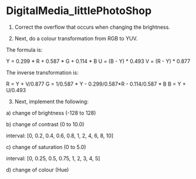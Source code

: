 # DigitalMedia_littlePhotoShop
1) Correct the overflow that occurs when changing the brightness.

2) Next, do a colour transformation from RGB to YUV.

The formula is:

Y = 0.299 * R + 0.587 * G + 0.114 * B
U = (B - Y) * 0.493
V = (R - Y) * 0.877

The inverse transformation is:

R = Y + V/0.877
G = 1/0.587 * Y - 0.299/0.587*R - 0.114/0.587 * B
B = Y + U/0.493

3) Next, implement the following:

  a) change of brightness (-128 to 128)

  b) change of contrast (0 to 10.0)

interval: [0, 0.2, 0.4, 0.6, 0.8, 1, 2, 4, 6, 8, 10]

  c) change of saturation (0 to 5.0)

interval: [0, 0.25, 0.5, 0.75, 1, 2, 3, 4, 5]

  d) change of colour (Hue) 
